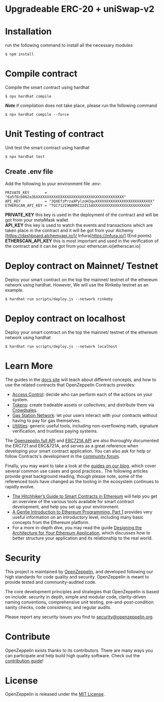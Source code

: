 # Upgradeable ERC-20 + uniSwap-v2


# Installation
run the following command to install all the necessary modules
```console
$ npm install 
```

# Compile contract
Compile the smart contract using hardhat
```console
$ npx hardhat compile
```

**_Note_** if compilation does not take place, please run the following command
```console
$ npx hardhat compile --force
```

# Unit Testing of contract
Unit test the smart contract using hardhat
```console
$ npx hardhat test
```

## Create .env file
Add the following to your environment file .env:

```console
PRIVATE_KEY       = "6a5f8cb062a36XXXXXXXXXXXXXXXXXXXXXXXXXXXXXXXXXXXXXXXX"
API_KEY           = "3QXEfzPrzaXPylzoH3quXXXXXXXXXXXXXXXXXXXXXXXXXX"
ETHERSCAN_API_KEY = "TGC712I9N8RRCI2Z158XXXXXXXXXXXXXXXXXXXXXXXXXX"
```

**PRIVATE_KEY** this key is used in the deployment of the contract and will be got from your metaMask wallet\
**API_KEY** this key is used to watch the events and transactions which are taken place in the contract and it will be got from your Alchemy [https://dashboard.alchemyapi.io/]/ Infura[https://infura.io/] (End points)\
**ETHERSCAN_API_KEY** this is most important and used in the verification of the contract and it can be got from your etherscan.io[etherscan.io]

# Deploy contract on Mainnet/ Testnet
Deploy your smart contract on the top the mainnet/ testnet of the ethereum network using hardhat. However, We will use the Rinkeby testnet as an example.
```console
$ hardhat run scripts/deploy.js --network rinkeby
```

# Deploy contract on localhost
Deploy your smart contract on the top the mainnet/ testnet of the ethereum network using hardhat
```console
$ hardhat run scripts/deploy.js --network localhost
```

# Learn More

The guides in the [docs site](https://docs.openzeppelin.com/contracts) will teach about different concepts, and how to use the related contracts that OpenZeppelin Contracts provides:

* [Access Control](https://docs.openzeppelin.com/contracts/access-control): decide who can perform each of the actions on your system.
* [Tokens](https://docs.openzeppelin.com/contracts/tokens): create tradeable assets or collectives, and distribute them via [Crowdsales](https://docs.openzeppelin.com/contracts/crowdsales).
* [Gas Station Network](https://docs.openzeppelin.com/contracts/gsn): let your users interact with your contracts without having to pay for gas themselves.
* [Utilities](https://docs.openzeppelin.com/contracts/utilities): generic useful tools, including non-overflowing math, signature verification, and trustless paying systems.

The [Openzepplin full API](https://docs.openzeppelin.com/contracts/api/token/ERC721) and  [ERC721A API](https://chiru-labs.github.io/ERC721A//#/upgradeable) are also thoroughly documented the ERC721 and ERC&721A, and serves as a great reference when developing your smart contract application. You can also ask for help or follow Contracts's development in the [community forum](https://forum.openzeppelin.com).

Finally, you may want to take a look at the [guides on our blog](https://blog.openzeppelin.com/guides), which cover several common use cases and good practices.. The following articles provide great background reading, though please note, some of the referenced tools have changed as the tooling in the ecosystem continues to rapidly evolve.

* [The Hitchhiker’s Guide to Smart Contracts in Ethereum](https://blog.openzeppelin.com/the-hitchhikers-guide-to-smart-contracts-in-ethereum-848f08001f05) will help you get an overview of the various tools available for smart contract development, and help you set up your environment.
* [A Gentle Introduction to Ethereum Programming, Part 1](https://blog.openzeppelin.com/a-gentle-introduction-to-ethereum-programming-part-1-783cc7796094) provides very useful information on an introductory level, including many basic concepts from the Ethereum platform.
* For a more in-depth dive, you may read the guide [Designing the Architecture for Your Ethereum Application](https://blog.openzeppelin.com/designing-the-architecture-for-your-ethereum-application-9cec086f8317), which discusses how to better structure your application and its relationship to the real world.



# Security

This project is maintained by [OpenZeppelin](https://openzeppelin.com), and developed following our high standards for code quality and security. OpenZeppelin is meant to provide tested and community-audited code.

The core development principles and strategies that OpenZeppelin is based on include: security in depth, simple and modular code, clarity-driven naming conventions, comprehensive unit testing, pre-and-post-condition sanity checks, code consistency, and regular audits.


Please report any security issues you find to security@openzeppelin.org.

# Contribute

OpenZeppelin exists thanks to its contributors. There are many ways you can participate and help build high quality software. Check out the [contribution guide](CONTRIBUTING.md)!

# License

OpenZeppelin is released under the [MIT License](LICENSE).
